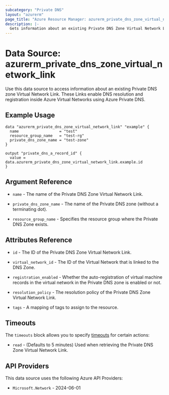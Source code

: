 ```yaml
---
subcategory: "Private DNS"
layout: "azurerm"
page_title: "Azure Resource Manager: azurerm_private_dns_zone_virtual_network_link"
description: |-
  Gets information about an existing Private DNS Zone Virtual Network Link.
---
```


# Data Source: azurerm_private_dns_zone_virtual_network_link

Use this data source to access information about an existing Private DNS zone Virtual Network Link. These Links enable DNS resolution and registration inside Azure Virtual Networks using Azure Private DNS.

## Example Usage

```hcl
data "azurerm_private_dns_zone_virtual_network_link" "example" {
  name                  = "test"
  resource_group_name   = "test-rg"
  private_dns_zone_name = "test-zone"
}

output "private_dns_a_record_id" {
  value = data.azurerm_private_dns_zone_virtual_network_link.example.id
}
```

## Argument Reference

* `name` - The name of the Private DNS Zone Virtual Network Link.

* `private_dns_zone_name` - The name of the Private DNS zone (without a terminating dot).

* `resource_group_name` - Specifies the resource group where the Private DNS Zone exists.

## Attributes Reference

* `id` - The ID of the Private DNS Zone Virtual Network Link.

* `virtual_network_id` - The ID of the Virtual Network that is linked to the DNS Zone.

* `registration_enabled` - Whether the auto-registration of virtual machine records in the virtual network in the Private DNS zone is enabled or not.

* `resolution_policy` - The resolution policy of the Private DNS Zone Virtual Network Link.

* `tags` - A mapping of tags to assign to the resource.

## Timeouts

The `timeouts` block allows you to specify [timeouts](https://developer.hashicorp.com/terraform/language/resources/configure#define-operation-timeouts) for certain actions:

* `read` - (Defaults to 5 minutes) Used when retrieving the Private DNS Zone Virtual Network Link.

## API Providers
<!-- This section is generated, changes will be overwritten -->
This data source uses the following Azure API Providers:

* `Microsoft.Network` - 2024-06-01
